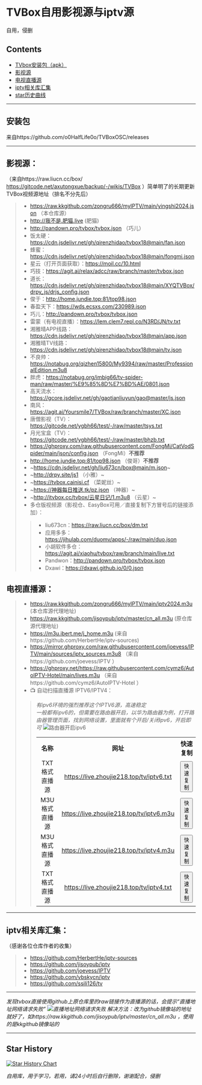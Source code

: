 # TVBox自用影视源与iptv源  
自用，侵删  

## Contents
- [TVbox安装包（apk）](#安装包)
- [影视源](#影视源)
- [电视直播源](#电视直播源)
- [iptv相关库汇集](#iptv相关库汇集)
- [star历史曲线](#Star-History)

---------------------------------------------------------------------
## 安装包  
来自https://github.com/o0HalfLife0o/TVBoxOSC/releases

--------------------------------------------------------------

## 影视源：  
（来自https://raw.liucn.cc/box/    https://gitcode.net/axutongxue/backup/-/wikis/TVBox ）简单明了的长期更新TVBox视频源地址（排名不分先后）

> - https://raw.kkgithub.com/zongru666/myIPTV/main/yingshi2024.json （本仓库源）
> - http://我不是.肥猫.live (肥猫)
> - http://pandown.pro/tvbox/tvbox.json （巧儿）
> - 饭太硬：https://cdn.jsdelivr.net/gh/qirenzhidao/tvbox18@main/fan.json
> - 蜂蜜：https://cdn.jsdelivr.net/gh/qirenzhidao/tvbox18@main/fongmi.json
> - 星云（打开页面获取）：https://moil.cc/10.html
> - 巧技：https://agit.ai/relax/adcc/raw/branch/master/tvbox.json
> - 道长：https://cdn.jsdelivr.net/gh/qirenzhidao/tvbox18@main/XYQTVBox/drpy_js/drjs_config.json
> - 俊于：http://home.jundie.top:81/top98.json
> - 春盈天下：https://wds.ecsxs.com/230989.json
> - 巧儿：http://pandown.pro/tvbox/tvbox.json
> - 雷蒙（有电视直播）：https://lem.clem7.repl.co/N3RD/JN/tv.txt
> - 湘雅晴APP线路：https://cdn.jsdelivr.net/gh/qirenzhidao/tvbox18@main/app.json
> - 湘雅晴TV线路：https://cdn.jsdelivr.net/gh/qirenzhidao/tvbox18@main/tv.json
> - 不良帅：https://notabug.org/qizhen15800/My9394/raw/master/ProfessionalEdition.m3u8
> - 胖虎：https://notabug.org/imbig66/tv-spider-man/raw/master/%E9%85%8D%E7%BD%AE/0801.json
> - 高天流水：https://gcore.jsdelivr.net/gh/gaotianliuyun/gao@master/js.json
> - 南风：https://agit.ai/Yoursmile7/TVBox/raw/branch/master/XC.json
> - 唐僧影视（TV）：https://gitcode.net/ygbh66/test/-/raw/master/tsys.txt
> - 月光宝盒（TV）：https://gitcode.net/ygbh66/test/-/raw/master/bhzb.txt
> - https://ghproxy.com/raw.githubusercontent.com/FongMi/CatVodSpider/main/json/config.json （FongMi）__不推荐__
> - http://home.jundie.top:81/top98.json （俊哥）__不推荐__
> - ~https://cdn.jsdelivr.net/gh/liu673cn/box@main/m.json~
> - ~http://drpy.site/js1 （小雅）~
> - ~https://tvbox.cainisi.cf （菜妮丝）~
> - ~https://神器每日推送.tk/pz.json （神器）~
> - ~http://itvbox.cc/tvbox/云星日记/1.m3u8 （云星）~
> - 多仓版视频源（影视仓、EasyBox可用／直接复制下方冒号后的链接添加）：
> > - liu673cn：https://raw.liucn.cc/box/dm.txt
> > - 应用多多：https://jihulab.com/duomv/apps/-/raw/main/duo.json
> > - 小胡软件多仓：https://agit.ai/xiaohu/tvbox/raw/branch/main/live.txt
> > - Pandwon：http://pandown.pro/tvbox/tvbox.json
> > - Dxawi：https://dxawi.github.io/0/0.json

## 电视直播源：
> - https://raw.kkgithub.com/zongru666/myIPTV/main/iptv2024.m3u (本仓库源代理地址)
> - https://raw.kkgithub.com/jisoypub/iptv/master/cn_all.m3u (原仓库源代理地址)
> - https://m3u.ibert.me/j_home.m3u (来自https://github.com/HerbertHe/iptv-sources)
> - https://mirror.ghproxy.com/raw.githubusercontent.com/joevess/IPTV/main/sources/iptv_sources.m3u8 （来自https://github.com/joevess/IPTV ）
> - https://ghproxy.net/https://raw.githubusercontent.com/cymz6/AutoIPTV-Hotel/main/lives.m3u （来自https://github.com/cymz6/AutoIPTV-Hotel ）
> - 📺 自动扫描直播源 IPTV6/IPTV4：  
> > *有ipv6环境的强烈推荐这个IPTV6源，高速稳定*  
> > *一般都有ipv6的，但需要在路由器开启，以华为路由器为例，打开路由器管理页面，找到网络设置，里面就有个开启/关闭ipv6，开启即可*
> > ![路由器开启ipv6](https://github.com/user-attachments/assets/3ef66c4a-4fb4-42ad-b3f6-3bd1afafe61f)
> > <table style="width:100%; border-collapse: collapse; text-align: center;">
> >   <tr>
> >     <th>名称</th>
> >     <th>网址</th>
> >     <th>快速复制</th>
> >   </tr>
> >   <tr>
> >     <td>TXT 格式直播源</td>
> >     <td><a href="https://live.zhoujie218.top/tv/iptv6.txt">https://live.zhoujie218.top/tv/iptv6.txt</a></td>
> >     <td><button onclick="copyToClipboard('https://live.zhoujie218.top/tv/iptv6.txt')">快速复制</button></td>
> >   </tr>
> >   <tr>
> >     <td>M3U 格式直播源</td>
> >     <td><a href="https://live.zhoujie218.top/tv/iptv6.m3u">https://live.zhoujie218.top/tv/iptv6.m3u</a></td>
> >     <td><button onclick="copyToClipboard('https://live.zhoujie218.top/tv/iptv6.m3u')">快速复制</button></td>
> >   </tr>
> >   <tr>
> >     <td>M3U 格式直播源</td>
> >     <td><a href="https://live.zhoujie218.top/tv/iptv4.m3u">https://live.zhoujie218.top/tv/iptv4.m3u</a></td>
> >     <td><button onclick="copyToClipboard('https://live.zhoujie218.top/tv/iptv4.m3u')">快速复制</button></td>
> >   </tr>
> >   <tr>
> >     <td>TXT 格式直播源</td>
> >     <td><a href="https://live.zhoujie218.top/tv/iptv4.txt">https://live.zhoujie218.top/tv/iptv4.txt</a></td>
> >     <td><button onclick="copyToClipboard('https://live.zhoujie218.top/tv/iptv4.txt')">快速复制</button></td>
> >   </tr>
> > </table>

------------------------------------------------------------------------------------

## iptv相关库汇集：  
（感谢各位仓库作者的收集）

> * https://github.com/HerbertHe/iptv-sources
> * https://github.com/jisoypub/iptv
> * https://github.com/joevess/IPTV
> * https://github.com/vbskycn/iptv
> * https://github.com/ssili126/tv
------------------------------------------------------------------------------------
*发现tvbox直接使用github上原仓库里的raw链接作为直播源的话，会提示“直播地址网络请求失败”
![直播地址网络请求失败](https://github.com/user-attachments/assets/e6858620-1abc-455d-894d-b3e47c2c0be2)
解决方法：改为github镜像站的地址就好了，如https://raw.kkgithub.com/jisoypub/iptv/master/cn_all.m3u ，使用的是kkgithub镜像站的*

------------------------------------------------------------------------------------
## Star History

[![Star History Chart](https://api.star-history.com/svg?repos=zongru666/myIPTV&type=Timeline)](https://star-history.com/#zongru666/myIPTV&Timeline)




*自用库，用于学习，若用，请24小时后自行删除，谢谢配合，侵删*
